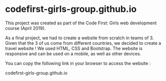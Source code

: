 # codefirst-girls-group.github.io

This project was created as part of the Code First: Girls web development course (April 2019).

As a final project, we had to create a website from scratch in teams of 3. 
Given that the 3 of us come from different countries, we decided to create a travel website !
We used HTML, CSS and Bootstrap. The website is responsive and can be used on a mobile, as well as other devices.


You can copy the following link in your browser to access the website : 

codefirst-girls-group.github.io
